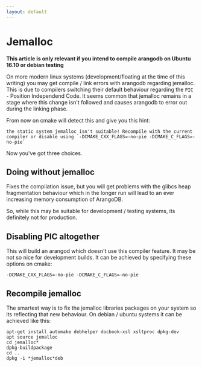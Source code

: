```yaml
---
layout: default
---
```

Jemalloc
========

**This article is only relevant if you intend to compile arangodb on Ubuntu 16.10 or debian testing**

On more modern linux systems (development/floating at the time of this writing) you may get compile / link errors with arangodb regarding jemalloc.
This is due to compilers switching their default behaviour regarding the `PIC` - Position Independend Code. 
It seems common that jemalloc remains in a stage where this change isn't followed and causes arangodb to error out during the linking phase.

From now on cmake will detect this and give you this hint:

    the static system jemalloc isn't suitable! Recompile with the current compiler or disable using `-DCMAKE_CXX_FLAGS=-no-pie -DCMAKE_C_FLAGS=-no-pie`

Now you've got three choices.

Doing without jemalloc
----------------------

Fixes the compilation issue, but you will get problems with the glibcs heap fragmentation behaviour which in the longer run will lead to an ever increasing memory consumption of ArangoDB. 

So, while this may be suitable for development / testing systems, its definitely not for production.

Disabling PIC altogether
------------------------

This will build an arangod which doesn't use this compiler feature. It may be not so nice for development builds. It can be achieved by specifying these options on cmake:

    -DCMAKE_CXX_FLAGS=-no-pie -DCMAKE_C_FLAGS=-no-pie

Recompile jemalloc
------------------

The smartest way is to fix the jemalloc libraries packages on your system so its reflecting that new behaviour. On debian / ubuntu systems it can be achieved like this:

    apt-get install automake debhelper docbook-xsl xsltproc dpkg-dev
    apt source jemalloc
    cd jemalloc*
    dpkg-buildpackage
    cd ..
    dpkg -i *jemalloc*deb
